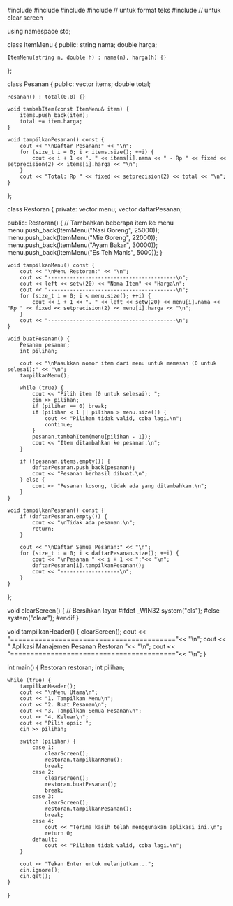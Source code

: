 #include <iostream>
#include <vector>
#include <string>
#include <iomanip> // untuk format teks
#include <cstdlib> // untuk clear screen

using namespace std;

class ItemMenu {
public:
    string nama;
    double harga;

    ItemMenu(string n, double h) : nama(n), harga(h) {}
};

class Pesanan {
public:
    vector<ItemMenu> items;
    double total;

    Pesanan() : total(0.0) {}

    void tambahItem(const ItemMenu& item) {
        items.push_back(item);
        total += item.harga;
    }

    void tampilkanPesanan() const {
        cout << "\nDaftar Pesanan:" << "\n";
        for (size_t i = 0; i < items.size(); ++i) {
            cout << i + 1 << ". " << items[i].nama << " - Rp " << fixed << setprecision(2) << items[i].harga << "\n";
        }
        cout << "Total: Rp " << fixed << setprecision(2) << total << "\n";
    }
};

class Restoran {
private:
    vector<ItemMenu> menu;
    vector<Pesanan> daftarPesanan;

public:
    Restoran() {
        // Tambahkan beberapa item ke menu
        menu.push_back(ItemMenu("Nasi Goreng", 25000));
        menu.push_back(ItemMenu("Mie Goreng", 22000));
        menu.push_back(ItemMenu("Ayam Bakar", 30000));
        menu.push_back(ItemMenu("Es Teh Manis", 5000));
    }

    void tampilkanMenu() const {
        cout << "\nMenu Restoran:" << "\n";
        cout << "-----------------------------------------\n";
        cout << left << setw(20) << "Nama Item" << "Harga\n";
        cout << "-----------------------------------------\n";
        for (size_t i = 0; i < menu.size(); ++i) {
            cout << i + 1 << ". " << left << setw(20) << menu[i].nama << "Rp " << fixed << setprecision(2) << menu[i].harga << "\n";
        }
        cout << "-----------------------------------------\n";
    }

    void buatPesanan() {
        Pesanan pesanan;
        int pilihan;

        cout << "\nMasukkan nomor item dari menu untuk memesan (0 untuk selesai):" << "\n";
        tampilkanMenu();
        
        while (true) {
            cout << "Pilih item (0 untuk selesai): ";
            cin >> pilihan;
            if (pilihan == 0) break;
            if (pilihan < 1 || pilihan > menu.size()) {
                cout << "Pilihan tidak valid, coba lagi.\n";
                continue;
            }
            pesanan.tambahItem(menu[pilihan - 1]);
            cout << "Item ditambahkan ke pesanan.\n";
        }

        if (!pesanan.items.empty()) {
            daftarPesanan.push_back(pesanan);
            cout << "Pesanan berhasil dibuat.\n";
        } else {
            cout << "Pesanan kosong, tidak ada yang ditambahkan.\n";
        }
    }

    void tampilkanPesanan() const {
        if (daftarPesanan.empty()) {
            cout << "\nTidak ada pesanan.\n";
            return;
        }

        cout << "\nDaftar Semua Pesanan:" << "\n";
        for (size_t i = 0; i < daftarPesanan.size(); ++i) {
            cout << "\nPesanan " << i + 1 << ":"<< "\n";
            daftarPesanan[i].tampilkanPesanan();
            cout << "-------------------\n";
        }
    }
};

void clearScreen() {
    // Bersihkan layar
    #ifdef _WIN32
        system("cls");
    #else
        system("clear");
    #endif
}

void tampilkanHeader() {
    clearScreen();
    cout << "========================================="<< "\n";
    cout << "     Aplikasi Manajemen Pesanan Restoran   "<< "\n";
    cout << "========================================="<< "\n";
}

int main() {
    Restoran restoran;
    int pilihan;

    while (true) {
        tampilkanHeader();
        cout << "\nMenu Utama\n";
        cout << "1. Tampilkan Menu\n";
        cout << "2. Buat Pesanan\n";
        cout << "3. Tampilkan Semua Pesanan\n";
        cout << "4. Keluar\n";
        cout << "Pilih opsi: ";
        cin >> pilihan;

        switch (pilihan) {
            case 1:
                clearScreen();
                restoran.tampilkanMenu();
                break;
            case 2:
                clearScreen();
                restoran.buatPesanan();
                break;
            case 3:
                clearScreen();
                restoran.tampilkanPesanan();
                break;
            case 4:
                cout << "Terima kasih telah menggunakan aplikasi ini.\n";
                return 0;
            default:
                cout << "Pilihan tidak valid, coba lagi.\n";
        }

        cout << "Tekan Enter untuk melanjutkan...";
        cin.ignore();
        cin.get();
    }
}
